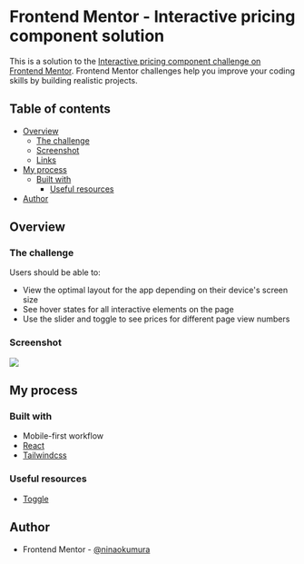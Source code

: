 # Frontend Mentor - Interactive pricing component solution

This is a solution to the [Interactive pricing component challenge on Frontend Mentor](https://www.frontendmentor.io/challenges/interactive-pricing-component-t0m8PIyY8). Frontend Mentor challenges help you improve your coding skills by building realistic projects.

## Table of contents

- [Overview](#overview)
  - [The challenge](#the-challenge)
  - [Screenshot](#screenshot)
  - [Links](#links)
- [My process](#my-process)
  - [Built with](#built-with)
    - [Useful resources](#useful-resources)
- [Author](#author)

## Overview

### The challenge

Users should be able to:

- View the optimal layout for the app depending on their device's screen size
- See hover states for all interactive elements on the page
- Use the slider and toggle to see prices for different page view numbers

### Screenshot

![](./screenshot.jpg)

## My process

### Built with

- Mobile-first workflow
- [React](https://reactjs.org/)
- [Tailwindcss](https://styled-components.com/)

### Useful resources

- [Toggle](https://flowbite.com/docs/forms/toggle/)

## Author

- Frontend Mentor - [@ninaokumura](https://www.frontendmentor.io/profile/ninaokumura)
